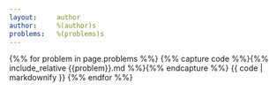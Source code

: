 ```yaml
---
layout:     author
author:     %(author)s
problems:   %(problems)s
---
```



{%% for problem in page.problems %%}
{%% capture code %%}{%% include_relative {{problem}}.md %%}{%% endcapture %%}
{{ code | markdownify }}
{%% endfor %%}